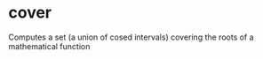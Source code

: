 cover
=====

Computes a set (a union of cosed intervals) covering the roots of a mathematical function